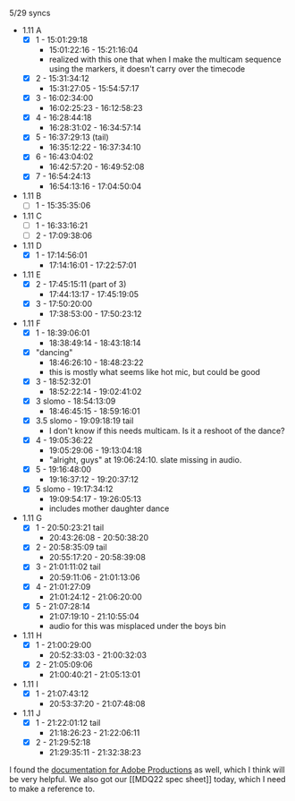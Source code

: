 5/29 syncs

- 1.11 A
	- [x] 1 - 15:01:29:18
		- 15:01:22:16 - 15:21:16:04
		- realized with this one that when I make the multicam sequence using the markers, it doesn't carry over the timecode
	- [x] 2 - 15:31:34:12
		- 15:31:27:05 - 15:54:57:17
	- [x] 3 - 16:02:34:00
		- 16:02:25:23 - 16:12:58:23
	- [x] 4 - 16:28:44:18
		- 16:28:31:02 - 16:34:57:14
	- [x] 5 - 16:37:29:13 (tail)
		- 16:35:12:22 - 16:37:34:10
	- [x] 6 - 16:43:04:02
		- 16:42:57:20 - 16:49:52:08
	- [x] 7 - 16:54:24:13
		- 16:54:13:16 - 17:04:50:04
- 1.11 B
	- [ ] 1 - 15:35:35:06
- 1.11 C
	- [ ] 1 - 16:33:16:21
	- [ ] 2 - 17:09:38:06
- 1.11 D
	- [x] 1 - 17:14:56:01
		- 17:14:16:01 - 17:22:57:01
- 1.11 E
	- [x] 2 - 17:45:15:11 (part of 3)
		- 17:44:13:17 - 17:45:19:05
	- [x] 3 - 17:50:20:00
		- 17:38:53:00 - 17:50:23:12
- 1.11 F
	- [x] 1 - 18:39:06:01
		- 18:38:49:14 - 18:43:18:14
	- [x] "dancing"
		- 18:46:26:10 - 18:48:23:22
		- this is mostly what seems like hot mic, but could be good
	- [x] 3 - 18:52:32:01
		- 18:52:22:14 - 19:02:41:02
	- [x] 3 slomo - 18:54:13:09
		- 18:46:45:15 - 18:59:16:01
	- [x] 3.5 slomo - 19:09:18:19 tail
		- I don't know if this needs multicam. Is it a reshoot of the dance?
	- [x] 4 - 19:05:36:22  
		- 19:05:29:06 - 19:13:04:18
		- "alright, guys" at 19:06:24:10. slate missing in audio.
	- [x] 5 - 19:16:48:00
		- 19:16:37:12 - 19:20:37:12
	- [x] 5 slomo - 19:17:34:12
		- 19:09:54:17 - 19:26:05:13
		- includes mother daughter dance
- 1.11 G
	- [x] 1 - 20:50:23:21 tail
		- 20:43:26:08 - 20:50:38:20
	- [x] 2 - 20:58:35:09 tail
		- 20:55:17:20 - 20:58:39:08
	- [x] 3 - 21:01:11:02 tail
		- 20:59:11:06 - 21:01:13:06
	- [x] 4 - 21:01:27:09 
		- 21:01:24:12 - 21:06:20:00
	- [x] 5 - 21:07:28:14
		- 21:07:19:10 - 21:10:55:04
		- audio for this was misplaced under the boys bin
- 1.11 H
	- [x] 1 - 21:00:29:00
		- 20:52:33:03 - 21:00:32:03
	- [x] 2 - 21:05:09:06
		- 21:00:40:21 - 21:05:13:01
- 1.11 I
	- [x] 1 - 21:07:43:12
		- 20:53:37:20 - 21:07:48:08
- 1.11 J
	- [x] 1 - 21:22:01:12 tail
		- 21:18:26:23 - 21:22:06:11
	- [x] 2 - 21:29:52:18
		- 21:29:35:11 - 21:32:38:23

I found the [documentation for Adobe Productions](https://helpx.adobe.com/premiere-pro/using/production-panel.html) as well, which I think will be very helpful. We also got our [[MDQ22 spec sheet]] today, which I need to make a reference to.